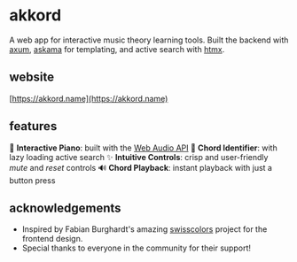 # akkord

A web app for interactive music theory learning tools. Built the backend with [axum](https://github.com/tokio-rs/axum), [askama](https://github.com/djc/askama) for templating, and active search with [htmx](https://github.com/bigskysoftware/htmx).

## website

[https://akkord.name](https://akkord.name)

## features

🎹 **Interactive Piano**: built with the [Web Audio API](https://developer.mozilla.org/en-US/docs/Web/API/Web_Audio_API)
🎵 **Chord Identifier**: with lazy loading active search
✨ **Intuitive Controls**: crisp and user-friendly *mute* and *reset* controls
🔊 **Chord Playback**: instant playback with just a button press

## acknowledgements

- Inspired by Fabian Burghardt's amazing [swisscolors](https://fabianburghardt.de/swisscolors/) project for the frontend design.
- Special thanks to everyone in the community for their support!